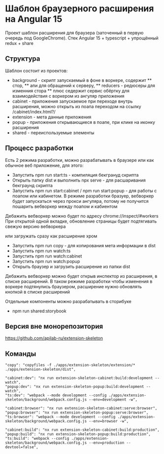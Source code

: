 # Шаблон браузерного расширения на Angular 15

Проект шаблон расширения для браузера (заточенный в первую очередь под GoogleChrome). 
Стек Angular 15 + typescript + упрощённый redux + share

## Структура
Шаблон состоит из проектов:
* background - скрипт запускаемый в фоне в воркере, содержит
** стор, 
** апи для обращений к серверу,
** reducers - редюсеры для изменния стора 
** плюс седержит сервис обёртку для взаимодействия с воркером из ангуляр приложения
* cabinet - приложения запускаемое при переходе внутрь расширения, можно открыть из поапа переходом на ссылку /cabinet/index.html?/
* extension - мета данные приложения
* popup - приложения открывающиеся в поапе, при клике на иконку расширения
* shared - переиспользуемые элементы

## Процесс разработки
Есть 2 режима разработки, можно разрабатывать в браузере или как обычное веб приложение, для этого:
* Запустить npm run start:ts - компиляция бекгрануд скрипта
* Открыть папку dist и выполнить npx serve - для расшаривания бекграунд скрипта
* Запустить npm run start:cabinet / npm run start:popup - для работы с поапом или кабинетом. В режиме разработки бразуер, 
вебворкер будет запускаться через прокси ангуляра, потому не получится пошарить вебворкер между поапом и кабиентом

Дебажить вебворкер можно будет по адресу chrome://inspect/#workers
При открытой одной вкладке, обновление страницы будет подтягивать свежую версию вебворкера

или загружать сразу как расширение хром
* Запустить npm run copy - для копирования мета информации в dist
* Запустить npm run watch:ts
* Запустить npm run watch:cabinet
* Запустить npm run watch:popup
* Открыть браузер и загрузить расширение из папки dist

Дебажить вебворкер можно будет открыв инспектор из расширения, в списке расширений.
В таком режиме разработки чтобы изменения в воркере подтянулись браузером, расширение нужно обновлять кнопкой в списке расширений

Отдельные компоненты можно разрабатывать в сторибуке
* npm run shared:storybook

## Версия вне монорепозитория
https://github.com/apilab-ru/extension-skeleton

## Команды
```
"copy": "copyfiles -f ./apps/extension-skeleton/extension/* ./apps/extension-skeleton/dist",

"cabinet:dev": "nx run extension-skeleton-cabinet:build:development --watch",
"popup:dev": "nx run extension-skeleton-popup:build:development --watch",
"ts:dev": "webpack --mode development --config ./apps/extension-skeleton/background/webpack.config.js --env=development -w",

"cabinet:browser": "nx run extension-skeleton-cabinet:serve:browser",
"popup:browser": "nx run extension-skeleton-popup:serve:browser",
"ts:browser": "webpack --mode development --config ./apps/extension-skeleton/background/webpack.config.js --env=browser -w",

"cabinet:build": "nx run extension-skeleton-cabinet:build:production",
"popup:build": "nx run extension-skeleton-popup:build:production",
"ts:build": "webpack --config ./apps/extension-skeleton/background/webpack.config.js --env=production --devtool=false",
```